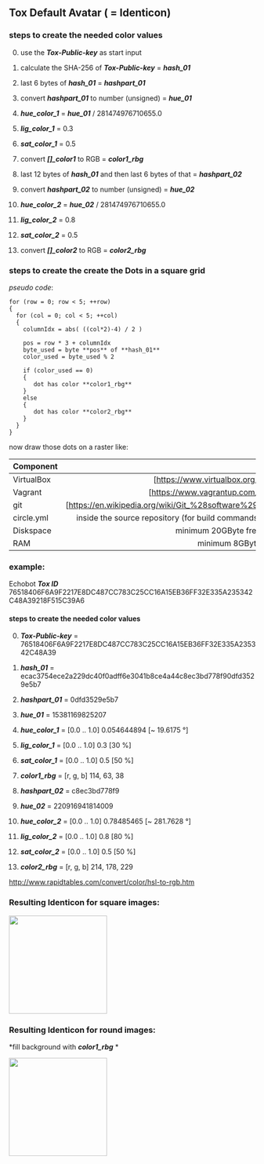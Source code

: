 ## Tox Default Avatar ( = Identicon)


### steps to create the needed color values

0) use the ***Tox-Public-key*** as start input
1) calculate the SHA-256 of ***Tox-Public-key*** = ***hash_01***
2) last 6 bytes of ***hash_01*** = ***hashpart_01***
3) convert ***hashpart_01*** to number (unsigned) = ***hue_01***
4) ***hue_color_1*** = ***hue_01*** / 281474976710655.0
5) ***lig_color_1*** = 0.3
6) ***sat_color_1*** = 0.5
7) convert ***[]_color1*** to RGB = ***color1_rbg***

8) last 12 bytes of ***hash_01*** and then last 6 bytes of that = ***hashpart_02***
9) convert ***hashpart_02*** to number (unsigned) = ***hue_02***
10) ***hue_color_2*** = ***hue_02*** / 281474976710655.0
11) ***lig_color_2*** = 0.8
12) ***sat_color_2*** = 0.5
13) convert ***[]_color2*** to RGB = ***color2_rbg***

### steps to create the create the Dots in a square grid

*pseudo code*:

```
for (row = 0; row < 5; ++row)
{
  for (col = 0; col < 5; ++col)
  {
    columnIdx = abs( ((col*2)-4) / 2 )

    pos = row * 3 + columnIdx
    byte_used = byte **pos** of **hash_01**
    color_used = byte_used % 2

    if (color_used == 0)
    {
       dot has color **color1_rbg**
    }
    else
    {
       dot has color **color2_rbg**
    }
  }
}
```

now draw those dots on a raster like:

| Component   |            |     |
| ----------- | ----------:| ---:|
| VirtualBox  | [https://www.virtualbox.org/] ||
| Vagrant     | [https://www.vagrantup.com/] ||
| git         | [https://en.wikipedia.org/wiki/Git_%28software%29] ||
| circle.yml  | inside the source repository (for build commands) ||
| Diskspace   | minimum 20GByte free ||
| RAM         | minimum 8GByte ||


### example:
Echobot ***Tox ID*** 76518406F6A9F2217E8DC487CC783C25CC16A15EB36FF32E335A235342C48A39218F515C39A6

#### steps to create the needed color values

0) ***Tox-Public-key*** = 76518406F6A9F2217E8DC487CC783C25CC16A15EB36FF32E335A235342C48A39
1) ***hash_01*** = ecac3754ece2a229dc40f0adff6e3041b8ce4a44c8ec3bd778f90dfd3529e5b7
2) ***hashpart_01*** = 0dfd3529e5b7
3) ***hue_01*** = 15381169825207
3) ***hue_color_1*** = [0.0 .. 1.0] 0.054644894 [~ 19.6175 °]
5) ***lig_color_1*** = [0.0 .. 1.0] 0.3 [30 %]
6) ***sat_color_1*** = [0.0 .. 1.0] 0.5 [50 %]
7) ***color1_rbg*** = [r, g, b] 114, 63, 38

8) ***hashpart_02*** = c8ec3bd778f9
9) ***hue_02*** = 220916941814009
10) ***hue_color_2*** = [0.0 .. 1.0] 0.78485465 [~ 281.7628 °]
11) ***lig_color_2*** = [0.0 .. 1.0] 0.8 [80 %]
12) ***sat_color_2*** = [0.0 .. 1.0] 0.5 [50 %]
13) ***color2_rbg*** = [r, g, b] 214, 178, 229






http://www.rapidtables.com/convert/color/hsl-to-rgb.htm

### Resulting Identicon for square images:

<img src="https://github.com/zoff99/ToxAndroidRefImpl/blob/zoff99/Identicon_spec_dra/echobot_identicon_sqaure.png" width="200">

### Resulting Identicon for round images:
*fill background with ***color1_rbg*** *

<img src="https://github.com/zoff99/ToxAndroidRefImpl/blob/zoff99/Identicon_spec_dra/echobot_identicon_round.png" width="200">
